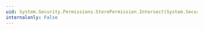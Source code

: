 ```yaml
---
uid: System.Security.Permissions.StorePermission.Intersect(System.Security.IPermission)
internalonly: False
---
```

